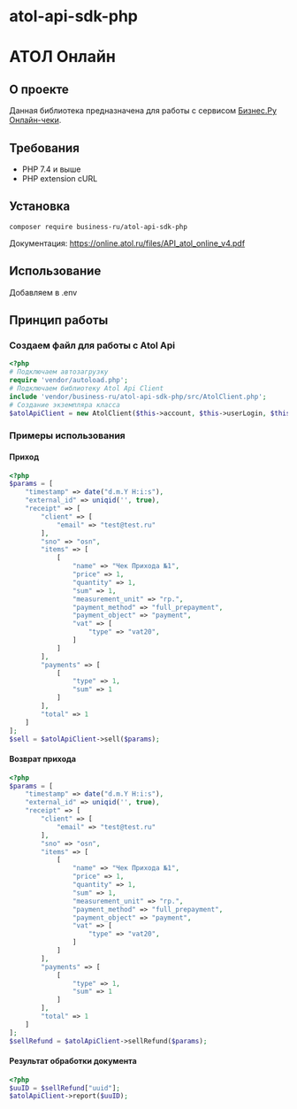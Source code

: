 # atol-api-sdk-php

# АТОЛ Онлайн

## О проекте

Данная библиотека предназначена для работы с
сервисом [Бизнес.Ру Онлайн-чеки](https://online-check.business.ru/).

## Требования

* PHP 7.4 и выше
* PHP extension cURL

## Установка

```
composer require business-ru/atol-api-sdk-php
```

Документация: https://online.atol.ru/files/API_atol_online_v4.pdf

## Использование

Добавляем в .env

## Принцип работы

### Создаем файл для работы с Atol Api

```php
<?php
# Подключаем автозагрузку
require 'vendor/autoload.php';
# Подключаем библиотеку Atol Api Client
include 'vendor/business-ru/atol-api-sdk-php/src/AtolClient.php';
# Создание экземпляра класса
$atolApiClient = new AtolClient($this->account, $this->userLogin, $this->integrationPassword);
```

### Примеры использования

#### Приход

```php
<?php
$params = [
    "timestamp" => date("d.m.Y H:i:s"),
    "external_id" => uniqid('', true),
    "receipt" => [
        "client" => [
            "email" => "test@test.ru"
        ],
        "sno" => "osn",
        "items" => [
            [
                "name" => "Чек Прихода №1",
                "price" => 1,
                "quantity" => 1,
                "sum" => 1,
                "measurement_unit" => "гр.",
                "payment_method" => "full_prepayment",
                "payment_object" => "payment",
                "vat" => [
                    "type" => "vat20",
                ]
            ]
        ],
        "payments" => [
            [
                "type" => 1,
                "sum" => 1
            ]
        ],
        "total" => 1
    ]
];
$sell = $atolApiClient->sell($params);
```

#### Возврат прихода

```php
<?php
$params = [
    "timestamp" => date("d.m.Y H:i:s"),
    "external_id" => uniqid('', true),
    "receipt" => [
        "client" => [
            "email" => "test@test.ru"
        ],
        "sno" => "osn",
        "items" => [
            [
                "name" => "Чек Прихода №1",
                "price" => 1,
                "quantity" => 1,
                "sum" => 1,
                "measurement_unit" => "гр.",
                "payment_method" => "full_prepayment",
                "payment_object" => "payment",
                "vat" => [
                    "type" => "vat20",
                ]
            ]
        ],
        "payments" => [
            [
                "type" => 1,
                "sum" => 1
            ]
        ],
        "total" => 1
    ]
];
$sellRefund = $atolApiClient->sellRefund($params);
```

#### Результат обработки документа

```php
<?php
$uuID = $sellRefund["uuid"];
$atolApiClient->report($uuID);
```

